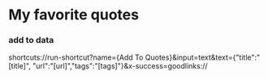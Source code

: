 # My favorite quotes

### add to data

shortcuts://run-shortcut?name={Add To Quotes}&input=text&text={"title":"[title]", "url":"[url]","tags":"[tags]"}&x-success=goodlinks://
